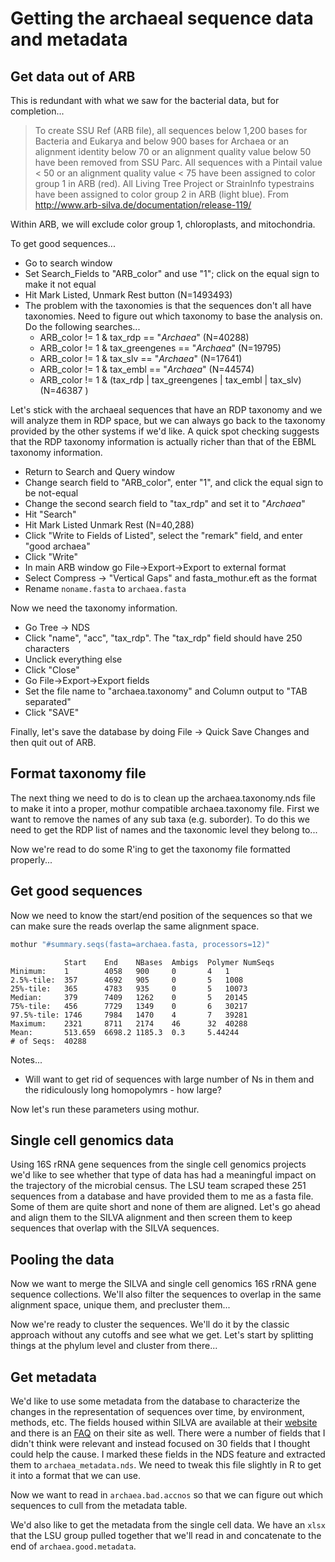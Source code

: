 

# Getting the archaeal sequence data and metadata

## Get data out of ARB

This is redundant with what we saw for the bacterial data, but for completion...

> To create SSU Ref (ARB file), all sequences below 1,200 bases for Bacteria and
> Eukarya and below 900 bases for Archaea or an alignment identity below 70 or an
> alignment quality value below 50 have been removed from SSU Parc. All sequences
> with a Pintail value < 50 or an alignment quality value < 75 have been assigned
> to color group 1 in ARB (red). All Living Tree Project or  StrainInfo
> typestrains have been assigned to color group 2 in ARB (light blue). From
> http://www.arb-silva.de/documentation/release-119/




Within ARB, we will exclude color group 1, chloroplasts, and mitochondria.

To get good sequences...
* Go to search window
* Set Search_Fields to "ARB_color" and use "1"; click on the equal sign to make it not equal
* Hit Mark Listed, Unmark Rest button (N=1493493)
* The problem with the taxonomies is that the sequences don't all have taxonomies. Need to figure
    out which taxonomy to base the analysis on. Do the following searches...
    * ARB_color != 1 & tax_rdp == "*Archaea*" (N=40288)
    * ARB_color != 1 & tax_greengenes == "*Archaea*" (N=19795)
    * ARB_color != 1 & tax_slv == "*Archaea*" (N=17641)
    * ARB_color != 1 & tax_embl == "*Archaea*" (N=44574)
    * ARB_color != 1 & (tax_rdp | tax_greengenes | tax_embl | tax_slv) (N=46387 )


Let's stick with the archaeal sequences that have an RDP taxonomy and we will
analyze them in RDP space, but we can always go back to the taxonomy provided by
the other systems if we'd like. A quick spot checking suggests that the RDP
taxonomy information is actually richer than that of the EBML taxonomy
information.

* Return to Search and Query window
* Change search field to "ARB_color", enter "1", and click the equal sign to be not-equal
* Change the second search field to "tax_rdp" and set it to "*Archaea*"
* Hit "Search"
* Hit Mark Listed Unmark Rest (N=40,288)
* Click "Write to Fields of Listed", select the "remark" field, and enter "good archaea"
* Click "Write"
* In main ARB window go File->Export->Export to external format
* Select Compress -> "Vertical Gaps" and fasta_mothur.eft as the format
* Rename `noname.fasta` to `archaea.fasta`

Now we need the taxonomy information.
* Go Tree -> NDS
* Click "name", "acc", "tax_rdp". The "tax_rdp" field should have 250 characters
* Unclick everything else
* Click "Close"
* Go File->Export->Export fields
* Set the file name to "archaea.taxonomy" and Column output to "TAB separated"
* Click "SAVE"

Finally, let's save the database by doing File -> Quick Save Changes and then
quit out of ARB.


## Format taxonomy file

The next thing we need to do is to clean up the archaea.taxonomy.nds file
to make it into a proper, mothur compatible archaea.taxonomy file. First we
want to remove the names of any sub taxa (e.g. suborder). To do this we need
to get the RDP list of names and the taxonomic level they belong to...



Now we're read to do some R'ing to get the taxonomy file formatted properly...





## Get good sequences

Now we need to know the start/end position of the sequences so that we can
make sure the reads overlap the same alignment space.



```bash
mothur "#summary.seqs(fasta=archaea.fasta, processors=12)"
```

```
            Start    End	NBases	Ambigs	Polymer	NumSeqs
Minimum:	1        4058	900	    0    	4	1
2.5%-tile:	357      4692	905	    0    	5	1008
25%-tile:	365      4783	935	    0   	5	10073
Median: 	379      7409	1262	0   	5	20145
75%-tile:	456      7729	1349	0    	6	30217
97.5%-tile:	1746	 7984	1470	4   	7	39281
Maximum:	2321	 8711	2174	46     	32	40288
Mean:	    513.659	 6698.2	1185.3	0.3	    5.44244
# of Seqs:	40288
```


Notes...
* Will want to get rid of sequences with large number of Ns in them and the
ridiculously long homopolymrs - how large?




Now let's run these parameters using mothur.





## Single cell genomics data

Using 16S rRNA gene sequences from the single cell genomics projects we'd like
to see whether that type of data has had a meaningful impact on the trajectory
of the microbial census. The LSU team scraped these 251 sequences from a
database and have provided them to me as a fasta file. Some of them are quite
short and none of them are aligned. Let's go ahead and align them to the SILVA
alignment and then screen them to keep sequences that overlap with the SILVA
sequences.




## Pooling the data

Now we want to merge the SILVA and single cell genomics 16S rRNA gene sequence
collections. We'll also filter the sequences to overlap in the same alignment
space, unique them, and precluster them...



Now we're ready to cluster the sequences. We'll do it by the classic approach
without any cutoffs and see what we get. Let's start by splitting things at the
phylum level and cluster from there...




## Get metadata

We'd like to use some metadata from the database to characterize the changes in
the representation of sequences over time, by environment, methods, etc. The
fields housed within SILVA are available at their [website](http://www.arb-silva.de/fileadmin/arb_web_db/release_115/Fields_description/SILVA_description_of_fields_16_06_2013.htm)
and there is an [FAQ](http://www.arb-silva.de/documentation/faqs/) on their site
as well. There were a number of fields that I didn't think were relevant and
instead focused on 30 fields that I thought could help the cause. I marked these
fields in the NDS feature and extracted them to `archaea_metadata.nds`. We need to
tweak this file slightly in R to get it into a format that we can use.




Now we want to read in `archaea.bad.accnos` so that we can figure out which
sequences to cull from the metadata table.



We'd also like to get the metadata from the single cell data. We have an `xlsx` that the LSU group pulled together that we'll read in and concatenate to the end of `archaea.good.metadata`.



